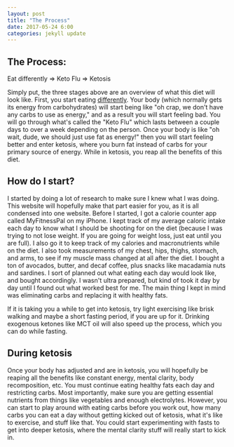 ```yaml
---
layout: post
title: "The Process"
date: 2017-05-24 6:00
categories: jekyll update
---
```


## The Process:

Eat differently => Keto Flu => Ketosis

Simply put, the three stages above are an overview of what this diet will look like. First, you start eating [differently](https://wksheehan.github.io/ketogenicdiet/eating). Your body (which normally gets its energy from carbohydrates) will start being like "oh crap, we don't have any carbs to use as energy," and as a result you will start feeling bad. You will go through what's called the "Keto Flu" which lasts between a couple days to over a week depending on the person. Once your body is like "oh wait, dude, we should just use fat as energy!" then you will start feeling better and enter ketosis, where you burn fat instead of carbs for your primary source of energy. While in ketosis, you reap all the benefits of this diet.


## How do I start?

I started by doing a lot of research to make sure I knew what I was doing. This website will hopefully make that part easier for you, as it is all condensed into one website. Before I started, I got a calorie counter app called MyFitnessPal on my iPhone. I kept track of my average caloric intake each day to know what I should be shooting for on the diet (because I was trying to not lose weight. If you are going for weight loss, just eat until you are full). I also go it to keep track of my calories and macronutrients while on the diet. I also took measurements of my chest, hips, thighs, stomach, and arms, to see if my muscle mass changed at all after the diet. I bought a ton of avocados, butter, and decaf coffee, plus snacks like macadamia nuts and sardines. I sort of planned out what eating each day would look like, and bought accordingly. I wasn't ultra prepared, but kind of took it day by day until I found out what worked best for me. The main thing I kept in mind was eliminating carbs and replacing it with healthy fats.

If it is taking you a while to get into ketosis, try light exercising like brisk walking and maybe a short fasting period, if you are up for it. Drinking exogenous ketones like MCT oil will also speed up the process, which you can do while fasting.

## During ketosis

Once your body has adjusted and are in ketosis, you will hopefully be reaping all the benefits like constant energy, mental clarity, body recomposition, etc. You must continue eating healthy fats each day and restricting carbs. Most importantly, make sure you are getting essential nutrients from things like vegetables and enough electrolytes. However, you can start to play around with eating carbs before you work out, how many carbs you can eat a day without getting kicked out of ketosis, what it's like to exercise, and stuff like that. You could start experimenting with fasts to get into deeper ketosis, where the mental clarity stuff will really start to kick in.

